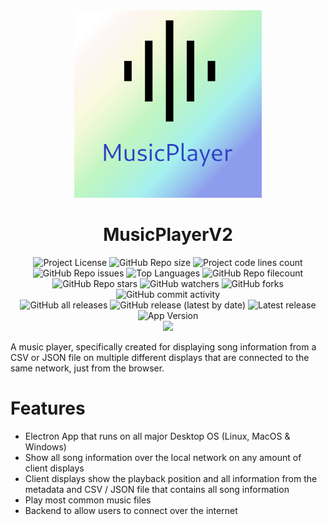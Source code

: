 <div id="title" align="center">
    <img src="./assets/logo.png" width="300">
    <h1>MusicPlayerV2</h1>
</div>

<div id="badges" align="center">
    <img alt="Project License" src="https://img.shields.io/github/license/simplePCBuilding/MusicPlayerV2.svg">
    <img alt="GitHub Repo size" src="https://img.shields.io/github/repo-size/simplePCBuilding/MusicPlayerV2.svg">
    <img alt="Project code lines count" src="https://img.shields.io/tokei/lines/github/simplePCBuilding/MusicPlayerV2">
    <img alt="GitHub Repo issues" src="https://img.shields.io/github/issues-pr-raw/simplePCBuilding/MusicPlayerV2">
    <img alt="Top Languages" src="https://img.shields.io/github/languages/top/simplePCBuilding/MusicPlayerV2">
    <img alt="GitHub Repo filecount" src="https://img.shields.io/github/directory-file-count/simplePCBuilding/MusicPlayerV2.svg">
    <br>
    <img alt="GitHub Repo stars" src="https://img.shields.io/github/stars/simplePCBuilding/MusicPlayerV2">
    <img alt="GitHub watchers" src="https://img.shields.io/github/watchers/simplePCBuilding/MusicPlayerV2">
    <img alt="GitHub forks" src="https://img.shields.io/github/forks/simplePCBuilding/MusicPlayerV2">
    <img alt="GitHub commit activity" src="https://img.shields.io/github/commit-activity/m/simplePCBuilding/MusicPlayerV2">
    <br>
    <img alt="GitHub all releases" src="https://img.shields.io/github/downloads/simplePCBuilding/MusicPlayerV2/total?label=Downloads (total)">
    <img alt="GitHub release (latest by date)" src="https://img.shields.io/github/downloads/simplePCBuilding/MusicPlayerV2/latest/total?label=Downloads (latest)">
    <img alt="Latest release" src="https://img.shields.io/github/release/simplePCBuilding/MusicPlayerV2.svg">
    <img alt="App Version" src="https://img.shields.io/github/package-json/v/simplePCBuilding/MusicPlayerV2.svg?label=Development Version">
</div>

<div id="donate" align="center">
    <a href="https://store.janishutz.com/donate" target="_blank"><img src="https://store-cdn.janishutz.com/static/support-me.jpg" width="150px"></a>
</div>

A music player, specifically created for displaying song information from a CSV or JSON file on multiple different displays that are connected
to the same network, just from the browser. 

# Features
- Electron App that runs on all major Desktop OS (Linux, MacOS & Windows)
- Show all song information over the local network on any amount of client displays
- Client displays show the playback position and all information from the metadata and CSV / JSON file that contains all song information
- Play most common music files
- Backend to allow users to connect over the internet
